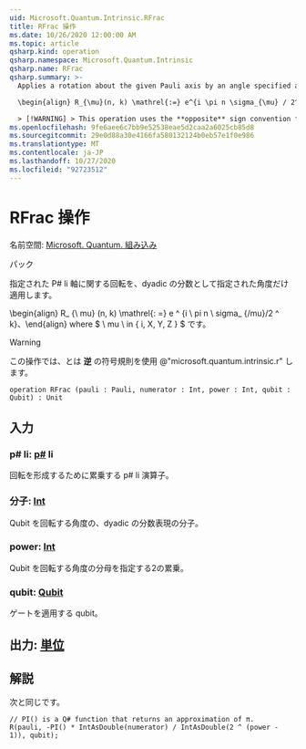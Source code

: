```yaml
---
uid: Microsoft.Quantum.Intrinsic.RFrac
title: RFrac 操作
ms.date: 10/26/2020 12:00:00 AM
ms.topic: article
qsharp.kind: operation
qsharp.namespace: Microsoft.Quantum.Intrinsic
qsharp.name: RFrac
qsharp.summary: >-
  Applies a rotation about the given Pauli axis by an angle specified as a dyadic fraction.

  \begin{align} R_{\mu}(n, k) \mathrel{:=} e^{i \pi n \sigma_{\mu} / 2^k}, \end{align} where $\mu \in \{I, X, Y, Z\}$.

  > [!WARNING] > This operation uses the **opposite** sign convention from > @"microsoft.quantum.intrinsic.r".
ms.openlocfilehash: 9fe6aee6c7bb9e52538eae5d2caa2a6025cb85d8
ms.sourcegitcommit: 29e0d88a30e4166fa580132124b0eb57e1f0e986
ms.translationtype: MT
ms.contentlocale: ja-JP
ms.lasthandoff: 10/27/2020
ms.locfileid: "92723512"
---
```

# <a name="rfrac-operation"></a>RFrac 操作

名前空間: [Microsoft. Quantum. 組み込み](xref:Microsoft.Quantum.Intrinsic)

パック [](https://nuget.org/packages/)


指定された P# li 軸に関する回転を、dyadic の分数として指定された角度だけ適用します。

\begin{align} R_ {\ mu} (n, k) \mathrel{: =} e ^ {i \ pi n \ sigma_ {/mu}/2 ^ k}、\end{align} where $ \ mu \ in \{ i, X, Y, Z \} $ です。

> [!WARNING]
> この操作では、とは **逆** の符号規則を使用 @"microsoft.quantum.intrinsic.r" します。

```qsharp
operation RFrac (pauli : Pauli, numerator : Int, power : Int, qubit : Qubit) : Unit
```


## <a name="input"></a>入力

### <a name="pauli--pauli"></a>p# li: [p#](xref:microsoft.quantum.lang-ref.pauli) li

回転を形成するために累乗する p# li 演算子。


### <a name="numerator--int"></a>分子: [Int](xref:microsoft.quantum.lang-ref.int)

Qubit を回転する角度の、dyadic の分数表現の分子。


### <a name="power--int"></a>power: [Int](xref:microsoft.quantum.lang-ref.int)

Qubit を回転する角度の分母を指定する2の累乗。


### <a name="qubit--qubit"></a>qubit: [Qubit](xref:microsoft.quantum.lang-ref.qubit)

ゲートを適用する qubit。



## <a name="output--unit"></a>出力: [単位](xref:microsoft.quantum.lang-ref.unit)



## <a name="remarks"></a>解説

次と同じです。

```qsharp
// PI() is a Q# function that returns an approximation of π.
R(pauli, -PI() * IntAsDouble(numerator) / IntAsDouble(2 ^ (power - 1)), qubit);
```